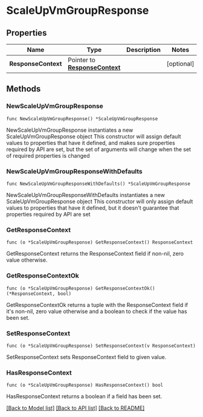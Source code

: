 # ScaleUpVmGroupResponse

## Properties

Name | Type | Description | Notes
------------ | ------------- | ------------- | -------------
**ResponseContext** | Pointer to [**ResponseContext**](ResponseContext.md) |  | [optional] 

## Methods

### NewScaleUpVmGroupResponse

`func NewScaleUpVmGroupResponse() *ScaleUpVmGroupResponse`

NewScaleUpVmGroupResponse instantiates a new ScaleUpVmGroupResponse object
This constructor will assign default values to properties that have it defined,
and makes sure properties required by API are set, but the set of arguments
will change when the set of required properties is changed

### NewScaleUpVmGroupResponseWithDefaults

`func NewScaleUpVmGroupResponseWithDefaults() *ScaleUpVmGroupResponse`

NewScaleUpVmGroupResponseWithDefaults instantiates a new ScaleUpVmGroupResponse object
This constructor will only assign default values to properties that have it defined,
but it doesn't guarantee that properties required by API are set

### GetResponseContext

`func (o *ScaleUpVmGroupResponse) GetResponseContext() ResponseContext`

GetResponseContext returns the ResponseContext field if non-nil, zero value otherwise.

### GetResponseContextOk

`func (o *ScaleUpVmGroupResponse) GetResponseContextOk() (*ResponseContext, bool)`

GetResponseContextOk returns a tuple with the ResponseContext field if it's non-nil, zero value otherwise
and a boolean to check if the value has been set.

### SetResponseContext

`func (o *ScaleUpVmGroupResponse) SetResponseContext(v ResponseContext)`

SetResponseContext sets ResponseContext field to given value.

### HasResponseContext

`func (o *ScaleUpVmGroupResponse) HasResponseContext() bool`

HasResponseContext returns a boolean if a field has been set.


[[Back to Model list]](../README.md#documentation-for-models) [[Back to API list]](../README.md#documentation-for-api-endpoints) [[Back to README]](../README.md)


